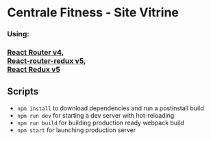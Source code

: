 # Centrale Fitness - Site Vitrine
### Using: 
### [React Router v4](https://github.com/ReactTraining/react-router),<br>[React-router-redux v5](https://github.com/ReactTraining/react-router/blob/master/packages/react-router-redux),<br>[React Redux v5](https://github.com/reactjs/react-redux)

Scripts
---------------
- `npm install` to download dependencies and run a postinstall build
- `npm run dev` for starting a dev server with hot-reloading
- `npm run build` for building production ready webpack build
- `npm start` for launching production server

